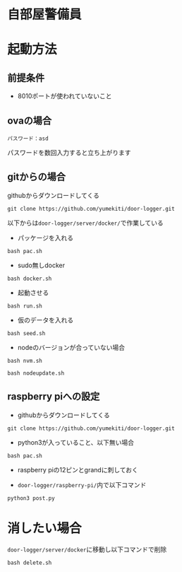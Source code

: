 # 自部屋警備員

# 起動方法

## 前提条件
- 8010ポートが使われていないこと

## ovaの場合
`パスワード：asd`

パスワードを数回入力すると立ち上がります

## gitからの場合

githubからダウンロードしてくる
```
git clone https://github.com/yumekiti/door-logger.git
```

以下からは`door-logger/server/docker/`で作業している

- パッケージを入れる
```
bash pac.sh
```

- sudo無しdocker
```
bash docker.sh
```

- 起動させる
```
bash run.sh
```

- 仮のデータを入れる
```
bash seed.sh
```

- nodeのバージョンが合っていない場合
```
bash nvm.sh
```
```
bash nodeupdate.sh
```

## raspberry piへの設定

- githubからダウンロードしてくる
```
git clone https://github.com/yumekiti/door-logger.git
```

- python3が入っていること、以下無い場合
```
bash pac.sh
```

- raspberry piの12ピンとgrandに刺しておく

- `door-logger/raspberry-pi/`内で以下コマンド
```
python3 post.py
```

# 消したい場合

`door-logger/server/docker`に移動し以下コマンドで削除
```
bash delete.sh
```
